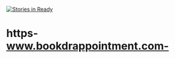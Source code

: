 [![Stories in Ready](https://badge.waffle.io/SWOODY78/https-www.bookdrappointment.com-.png?label=ready&title=Ready)](https://waffle.io/SWOODY78/https-www.bookdrappointment.com-)
# https-www.bookdrappointment.com-